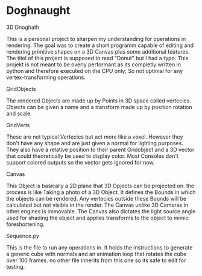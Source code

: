 # Doghnaught
 3D Dnoghath

This is a personal project to sharpen my understanding for operations in rendering.
The goal was to create a short programm capable of editing and rendering primitive shapes on a 3D Canvas plus some additional features.
The titel of this project is supposed to read "Donut" but I had a typo.
This projekt is not meant to be overly performant as its completly written in python and therefore executed on the CPU only;
So not optimal for any vertex-transforming operations.


 GridObjects
 
The rendered Objects are made up by Points in 3D space called vertecies.
Objects can be given a name and a transform made up by position rotation and scale.

 GridVerts
 
These are not typical Vertecies but act more like a voxel. However they don't have any shape and are just given a normal for lighting purposes.
They also have a relative position to their parent Gridobject and a 3D vector that could theoretically be used to display color. Most Consoles don't support colored outputs so the vector gets ignored for now.

 Canvas
 
This Object is basically a 2D plane that 3D Opjects can be projected on. the process is like Taking a photo of a 3D Object.
It defines the Bounds in which the objects can be rendered. Any vertecies outside these Bounds will be calculated but not visible in the render.
The Canvas unlike 3D Cameras in other engines is immovable.
The Canvas also dictates the light source angle used for shading the object and applies transforms to the object to mimic foreshortening.

 Sequence.py
 
This is the file to run any operations in. It holds the instructions to generate a generic cube with normals and an animation loop that rotates the cube over 100 frames.
no other file inherits from this one so its safe to edit for testing.
